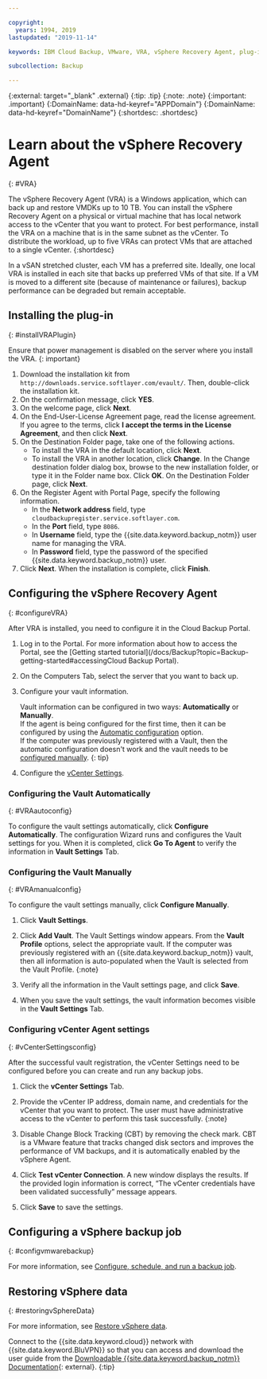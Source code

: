 ```yaml
---

copyright:
  years: 1994, 2019
lastupdated: "2019-11-14"

keywords: IBM Cloud Backup, VMware, VRA, vSphere Recovery Agent, plug-in, plugin, EVault, Carbonite, vSphere

subcollection: Backup

---
```

{:external: target="_blank" .external}
{:tip: .tip}
{:note: .note}
{:important: .important}
{:DomainName: data-hd-keyref="APPDomain"}
{:DomainName: data-hd-keyref="DomainName"}
{:shortdesc: .shortdesc}

# Learn about the vSphere Recovery Agent
{: #VRA}

The vSphere Recovery Agent (VRA) is a Windows application, which can back up and restore VMDKs up to 10 TB. You can install the vSphere Recovery Agent on a physical or virtual machine that has local network access to the vCenter that you want to protect. For best performance, install the VRA on a machine that is in the same subnet as the vCenter. To distribute the workload, up to five VRAs can protect VMs that are attached to a single vCenter.
{:shortdesc}

In a vSAN stretched cluster, each VM has a preferred site. Ideally, one local VRA is installed in each site that backs up preferred VMs of that site. If a VM is moved to a different site (because of maintenance or failures), backup performance can be degraded but remain acceptable.

## Installing the plug-in
{: #installVRAPlugin}

Ensure that power management is disabled on the server where you install the VRA.
{: important}

1. Download the installation kit from `http://downloads.service.softlayer.com/evault/`. Then, double-click the installation kit.
2. On the confirmation message, click **YES**.
3. On the welcome page, click **Next**.
4. On the End-User-License Agreement page, read the license agreement. If you agree to the terms, click **I accept the terms in the License Agreement**, and then click **Next**.
5. On the Destination Folder page, take one of the following actions.
   * To install the VRA in the default location, click **Next**.
   * To install the VRA in another location, click **Change**. In the Change destination folder dialog box, browse to the new installation folder, or type it in the Folder name box. Click **OK**. On the Destination Folder page, click **Next**.
6. On the Register Agent with Portal Page, specify the following information.
   * In the **Network address** field, type `cloudbackupregister.service.softlayer.com`.
   * In the **Port** field, type `8086`.
   * In **Username** field, type the {{site.data.keyword.backup_notm}} user name for managing the VRA.
   * In **Password** field, type the password of the specified {{site.data.keyword.backup_notm}} user.
7.	Click **Next**. When the installation is complete, click **Finish**.

## Configuring the vSphere Recovery Agent
{: #configureVRA}

After VRA is installed, you need to configure it in the Cloud Backup Portal.

1. Log in to the Portal. For more information about how to access the Portal, see the [Getting started tutorial](/docs/Backup?topic=Backup-getting-started#accessingCloud Backup Portal).
2. On the Computers Tab, select the server that you want to back up.
3. Configure your vault information.

   Vault information can be configured in two ways: **Automatically** or **Manually**.<br/>If the agent is being configured for the first time, then it can be configured by using the [Automatic configuration](#VRAautoconfig) option.<br/>If the computer was previously registered with a Vault, then the automatic configuration doesn't work and the vault needs to be [configured manually](#VRAmanualconfig).
   {: tip}

4. Configure the [vCenter Settings](#vCenterSettingsconfig).   

### Configuring the Vault Automatically
{: #VRAautoconfig}

To configure the vault settings automatically, click **Configure Automatically**. The configuration Wizard runs and configures the Vault settings for you. When it is completed, click **Go To Agent** to verify the information in **Vault Settings** Tab.
 

### Configuring the Vault Manually
{: #VRAmanualconfig}

To configure the vault settings manually, click **Configure Manually**.   
1. Click **Vault Settings**.
2. Click **Add Vault**. The Vault Settings window appears. From the **Vault Profile** options, select the appropriate vault.
   If the computer was previously registered with an {{site.data.keyword.backup_notm}} vault, then all information is auto-populated when the Vault is selected from the Vault Profile.
   {:note}

3. Verify all the information in the Vault settings page, and click **Save**.
4. When you save the vault settings, the vault information becomes visible in the **Vault Settings** Tab.


### Configuring vCenter Agent settings
{: #vCenterSettingsconfig}

After the successful vault registration, the vCenter Settings need to be configured before you can create and run any backup jobs.

1. Click the **vCenter Settings** Tab.
2. Provide the vCenter IP address, domain name, and credentials for the vCenter that you want to protect.
   The user must have administrative access to the vCenter to perform this task successfully.
   {:note}

3. Disable Change Block Tracking (CBT) by removing the check mark. CBT is a VMware feature that tracks changed disk sectors and improves the performance of VM backups, and it is automatically enabled by the vSphere Agent.
4. Click **Test vCenter Connection**. A new window displays the results. If the provided login information is correct, “The vCenter credentials have been validated successfully” message appears.
5. Click **Save** to save the settings.

## Configuring a vSphere backup job
{: #configvmwarebackup}

For more information, see [Configure, schedule, and run a backup job](/docs/Backup?topic=Backup-ConfigureVRA#VConfigureVRA).

## Restoring vSphere data
{: #restoringvSphereData}

For more information, see [Restore vSphere data](/docs/Backup?topic=Backup-VRARestore#VRARestore).


Connect to the {{site.data.keyword.cloud}} network with {{site.data.keyword.BluVPN}} so that you can access and download the user guide from the [Downloadable {{site.data.keyword.backup_notm}} Documentation](http://downloads.service.softlayer.com/evault/Documentation/){: external}.
{:tip}
